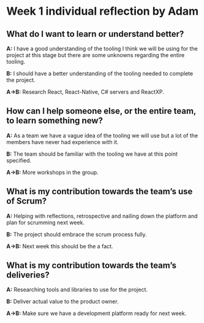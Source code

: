 # Week 1 individual reflection by Adam

## What do I want to learn or understand better?

**A:** I have a good understanding of the tooling I think we will be using for the project at this stage but there are some unknowns regarding the entire tooling.

**B:** I should have a better understanding of the tooling needed to complete the project.

**A->B:** Research React, React-Native, C# servers and ReactXP.

## How can I help someone else, or the entire team, to learn something new?

**A:** As a team we have a vague idea of the tooling we will use but a lot of the members have never had experience with it.

**B:** The team should be familiar with the tooling we have at this point specified.

**A->B:** More workshops in the group.

## What is my contribution towards the team’s use of Scrum?

**A:** Helping with reflections, retrospective and nailing down the platform and plan for scrumming next week.

**B:** The project should embrace the scrum process fully.

**A->B:** Next week this should be the a fact.

## What is my contribution towards the team’s deliveries?

**A:** Researching tools and libraries to use for the project.

**B:** Deliver actual value to the product owner.

**A->B:** Make sure we have a development platform ready for next week.